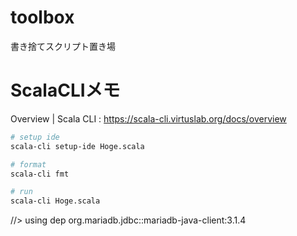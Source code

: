 # toolbox

書き捨てスクリプト置き場

# ScalaCLIメモ

Overview | Scala CLI : https://scala-cli.virtuslab.org/docs/overview

```bash
# setup ide
scala-cli setup-ide Hoge.scala

# format
scala-cli fmt

# run
scala-cli Hoge.scala
```

//> using dep org.mariadb.jdbc::mariadb-java-client:3.1.4


